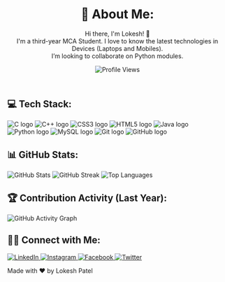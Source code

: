 <!DOCTYPE html>
<html lang="en">
<head>
  <meta charset="UTF-8">
  <meta name="viewport" content="width=device-width, initial-scale=1.0">
  <meta http-equiv="X-UA-Compatible" content="ie=edge">
  <link rel="stylesheet" href="styles.css">
</head>
<body>
  <header>
    <div class="container">
      <h1>💫 About Me:</h1>
      <p>Hi there, I'm Lokesh! 👋<br>I'm a third-year MCA Student. I love to know the latest technologies in Devices (Laptops and Mobiles).<br>I’m looking to collaborate on Python modules.</p>
      <img src="https://komarev.com/ghpvc/?username=lokeshpatel-11&color=blueviolet&style=flat-square" alt="Profile Views">
    </div>
  </header>

  <section class="tech-stack">
    <h2>💻 Tech Stack:</h2>
    <div class="icons">
      <img src="https://cdn.jsdelivr.net/gh/devicons/devicon/icons/c/c-original.svg" alt="C logo">
      <img src="https://cdn.jsdelivr.net/gh/devicons/devicon/icons/cplusplus/cplusplus-original.svg" alt="C++ logo">
      <img src="https://cdn.jsdelivr.net/gh/devicons/devicon/icons/css3/css3-original.svg" alt="CSS3 logo">
      <img src="https://cdn.jsdelivr.net/gh/devicons/devicon/icons/html5/html5-original.svg" alt="HTML5 logo">
      <img src="https://cdn.jsdelivr.net/gh/devicons/devicon/icons/java/java-original.svg" alt="Java logo">
      <img src="https://cdn.jsdelivr.net/gh/devicons/devicon/icons/python/python-original.svg" alt="Python logo">
      <img src="https://cdn.jsdelivr.net/gh/devicons/devicon/icons/mysql/mysql-original.svg" alt="MySQL logo">
      <img src="https://cdn.jsdelivr.net/gh/devicons/devicon/icons/git/git-original.svg" alt="Git logo">
      <img src="https://cdn.jsdelivr.net/gh/devicons/devicon/icons/github/github-original.svg" alt="GitHub logo">
    </div>
  </section>

  <section class="github-stats">
    <h2>📊 GitHub Stats:</h2>
    <div class="stats">
      <img src="https://github-readme-stats.vercel.app/api?username=lokeshpatel-11&theme=tokyonight&hide_border=false&include_all_commits=false&count_private=false" alt="GitHub Stats">
      <img src="https://github-readme-streak-stats.herokuapp.com/?user=lokeshpatel-11&theme=tokyonight&hide_border=false" alt="GitHub Streak">
      <img src="https://github-readme-stats.vercel.app/api/top-langs/?username=lokeshpatel-11&theme=tokyonight&hide_border=false&include_all_commits=false&count_private=false&layout=compact" alt="Top Languages">
    </div>
  </section>

  <section class="contribution-activity">
    <h2>🏆 Contribution Activity (Last Year):</h2>
    <img src="https://github-readme-activity-graph.vercel.app/graph?username=lokeshpatel-11&bg_color=ffffff&color=000000&line=blue&point=000000&area=true&hide_border=true" alt="GitHub Activity Graph">
  </section>

  <section class="connect">
    <h2>🤝🏻 Connect with Me:</h2>
    <div class="social-icons">
      <a href="https://www.linkedin.com/in/lokesh-patel-b41795254/" target="_blank">
        <img src="https://img.icons8.com/fluent/48/000000/linkedin.png" alt="LinkedIn">
      </a>
      <a href="https://www.instagram.com/lokeshpatel_11/" target="_blank">
        <img src="https://img.icons8.com/fluent/48/000000/instagram-new.png" alt="Instagram">
      </a>
      <a href="https://www.facebook.com/profile.php?id=100084457217622" target="_blank">
        <img src="https://img.icons8.com/fluent/48/000000/facebook-new.png" alt="Facebook">
      </a>
      <a href="https://twitter.com/lokeshpatel_11" target="_blank">
        <img src="https://img.icons8.com/fluent/48/000000/twitter.png" alt="Twitter">
      </a>
    </div>
  </section>

  <footer>
    <p>Made with ❤️ by Lokesh Patel</p>
  </footer>
</body>
</html>
